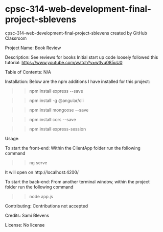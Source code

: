 # cpsc-314-web-development-final-project-sblevens
cpsc-314-web-development-final-project-sblevens created by GitHub Classroom

Project Name: Book Review

Description: See reviews for books
Initial start up code loosely followed this tutorial:
https://www.youtube.com/watch?v=wtIvu085uU0

Table of Contents: N/A


Installation: Below are the npm additions I have installed for this project:
>>npm install express --save

>>npm install -g @angular/cli

>>npm install mongoose --save

>>npm install cors --save

>>npm install express-session


Usage: 

To start the front-end:
Within the ClientApp folder run the following command
>>ng serve

It will open on http://localhost:4200/

To start the back-end:
From another terminal window, within the project folder run the following command
>>node app.js


Contributing:
Contributions not accepted


Credits:
Sami Blevens


License:
No license
